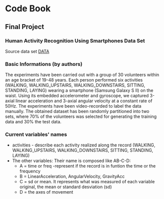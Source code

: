 <h1>  Code Book </h1> 
<h2> Final Project</h2>


<h3> Human Activity Recognition Using Smartphones Data Set</h3>

<p>Source data set    <a href ="https://d396qusza40orc.cloudfront.net/getdata%2Fprojectfiles%2FUCI%20HAR%20Dataset.zip">DATA</a>  </p>


<h3> Basic Informations (by authors)</h3>

<p>The experiments have been carried out with a group of 30 volunteers within an age bracket of 19-48 years. Each person performed six activities (WALKING, WALKING_UPSTAIRS, WALKING_DOWNSTAIRS, SITTING, STANDING, LAYING) wearing a smartphone (Samsung Galaxy S II) on the waist. Using its embedded accelerometer and gyroscope, we captured 3-axial linear acceleration and 3-axial angular velocity at a constant rate of 50Hz. The experiments have been video-recorded to label the data manually. The obtained dataset has been randomly partitioned into two sets, where 70% of the volunteers was selected for generating the training data and 30% the test data. 
</p>


<h3> Current variables' names </h3>

<ul>
<li>
activities - describe each activity realized along the record (WALKING, WALKING_UPSTAIRS, WALKING_DOWNSTAIRS, SITTING, STANDING, LAYING)
</li>
<li>
The other variables: Their name is composed like  AB-C-D:
<ul>
<li>A = time or freq -represent if the record is in funtion the time or the frequency</li>
<li> B = LinearAcceleration, AngularVelocity, GravityAcc </li>
<li> C = sd or mean. It represents what was measured of each variable original, the mean or standard desviation (sd)</li>
<li> D = the axes of movement </li>
</ul>
</ul>


